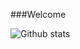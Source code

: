 ###Welcome

![Github stats](https://github-readme-stats.vercel.app/api?username=jannaraj&hide=["issues"]&show_icons=true)
